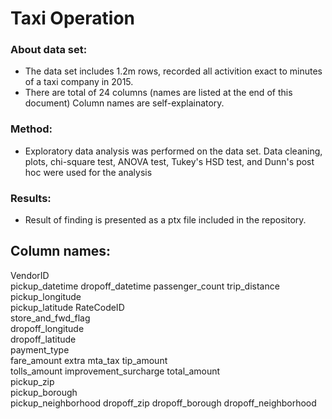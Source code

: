 # Taxi Operation
### About data set:

- The data set includes 1.2m rows, recorded all activition exact to minutes of a taxi company in 2015.
- There are total of 24 columns (names are listed at the end of this document) Column names are self-explainatory.
  
### Method:
- Exploratory data analysis was performed on the data set. Data cleaning, plots, chi-square test, ANOVA test, Tukey's HSD test, and Dunn's post hoc were used for the analysis

### Results:
- Result of finding is presented as a ptx file included in the repository. 


## Column names:

VendorID	
pickup_datetime
dropoff_datetime
passenger_count
trip_distance	
pickup_longitude	
pickup_latitude	
RateCodeID	
store_and_fwd_flag	
dropoff_longitude	
dropoff_latitude	
payment_type	
fare_amount	
extra	mta_tax	
tip_amount	
tolls_amount
improvement_surcharge
total_amount	
pickup_zip	
pickup_borough	
pickup_neighborhood	
dropoff_zip
dropoff_borough	
dropoff_neighborhood
